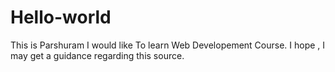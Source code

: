 # Hello-world 
This is Parshuram 
I would like To learn Web Developement Course.
I hope , I may get a guidance regarding this source.
